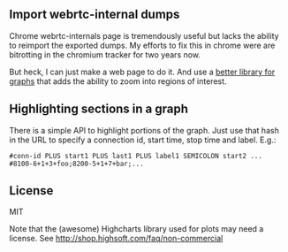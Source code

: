 ## Import webrtc-internal dumps
Chrome webrtc-internals page is tremendously useful but lacks the ability to reimport the exported dumps.
My efforts to fix this in chrome were are bitrotting in the chromium tracker for two years now.

But heck, I can just make a web page to do it. And use a [better library for graphs](http://www.highcharts.com/) that adds the ability to zoom into regions of interest.

## Highlighting sections in a graph
There is a simple API to highlight portions of the graph.
Just use that hash in the URL to specify a connection id, start time, stop time and label. E.g.:
```
#conn-id PLUS start1 PLUS last1 PLUS label1 SEMICOLON start2 ...
#8100-6+1+3+foo;8200-5+1+7+bar;...
```

## License
MIT

Note that the (awesome) Highcharts library used for plots may need a license. See http://shop.highsoft.com/faq/non-commercial
